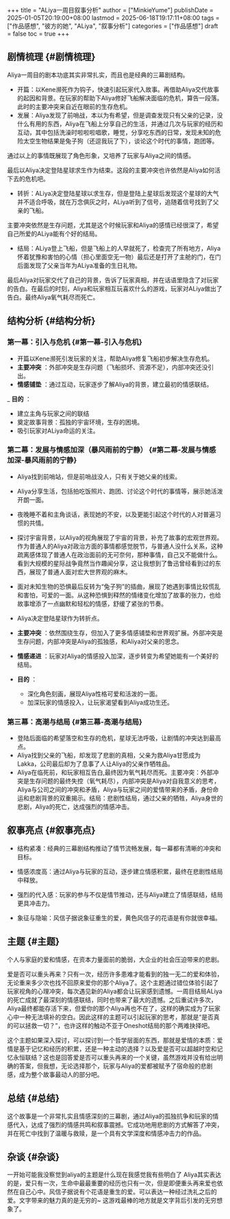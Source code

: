 +++
title = "ALiya一周目叙事分析"
author = ["MinkieYume"]
publishDate = 2025-01-05T20:19:00+08:00
lastmod = 2025-06-18T19:17:11+08:00
tags = ["作品感想", "彼方的她", "ALiya", "叙事分析"]
categories = ["作品感想"]
draft = false
toc = true
+++

## 剧情梳理 {#剧情梳理}

Aliya一周目的剧本功底其实非常扎实，而且也是经典的三幕剧结构。

-   开篇：以Kene濒死作为钩子，快速引起玩家代入故事。再借助Aliya交代故事的起因和背景。在玩家的帮助下Aliya修好飞船解决面临的危机，算告一段落。此时的主要冲突来自近在眼前的生存危机。
-   发展：Aliya发现了前哨战，本以为有希望，但是调查发现只有父亲的记录，没什么有用的东西，Aliya在飞船上分享自己的生活，并通过几次与玩家的经历和互动，其中包括洗澡时啦啦啦唱歌，睡觉，分享吃东西的日常，发现未知的危险太空生物结果是兔子狗（还逗我玩了下），谈论这个时代的事情，跑团等。

通过以上的事情既展现了角色形象，又培养了玩家与Aliya之间的情感。

最后以Aliya决定登陆星球求生作为结束。这段的主要冲突也许依然是Aliya如何活下去的危机吧。

-   转折：ALiya决定登陆星球以求生存，但是登陆上星球后发现这个星球的大气并不适合呼吸，就在万念俱灰之时，ALiya听到了信号，追随着信号找到了父亲的飞船。

主要冲突依然是生存问题，尤其是这个时候玩家和Aliya的感情已经很深了，希望自己所爱的ALiya能有个好的结局。

-   结局：ALiya登上飞船，但是飞船上的人早就死了，检查完了所有地方，Aliya怀着犹豫和害怕的心情（担心里面空无一物）最后还是打开了主舱的门，在门后面发现了父亲当年为ALiya准备的生日礼物。

最后Aliya对玩家交代了自己的背景，告诉了玩家真相，并在话语里隐含了对玩家的告白。在最后的时刻，Aliya和玩家相互玩喜欢什么的游戏，玩家对ALiya做出了告白。最终Aliya氧气耗尽而死亡。


## 结构分析 {#结构分析}


### 第一幕：引入与危机 {#第一幕-引入与危机}

-   开篇以Kene濒死引发玩家的关注，帮助Aliya修复飞船初步解决生存危机。
-   ****主要冲突**** ：外部冲突是生存问题（飞船损坏、资源不足），内部冲突还没引出。
-   ****情感铺垫**** ：通过互动，玩家逐步了解Aliya的背景，建立最初的情感联结。

_ ****目的**** ：

-   建立主角与玩家之间的联结
-   奠定故事背景：孤独的宇宙环境，生存的困境。
-   吸引玩家对ALiya命运的关注。


### 第二幕：发展与情感加深（暴风雨前的宁静） {#第二幕-发展与情感加深-暴风雨前的宁静}

-   Aliya找到前哨站，但是前哨战没人，只有关于她父亲的线索。
-   Aliya分享生活，包括拍吃饭照片、跑团、讨论这个时代的事情等，展示她活泼开朗一面。
-   夜晚睡不着和主角谈话，表现她的不安，以及更能引起这个时代的人对普遍习惯的共情。
-   探讨宇宙背景，以Aliya的视角展现了宇宙的背景，补充了故事的宏观世界观。作为普通人的Aliya对政治方面的事情都感觉脱节，与普通人没什么关系，这种疏离感体现了普通人在政治面前的无可奈何，那种事情，自己又不能做什么。看到大规模的星际战争竟然当作趣闻分享，这让我想到了鲁迅曾经看到过的东西，展现了普通人面对宏大世界观的麻木。
-   面对未知生物的恐惧最后反转为“兔子狗”的插曲，展现了她遇到事情比较慌乱和害怕，可爱的一面。从这种恐惧到释然的情绪变化增加了故事的张力，也给故事增添了一点幽默和轻松的情感，舒缓了紧张的节奏。

-   Aliya决定登陆星球作为转折点。

-   ****主要冲突**** ：依然围绕生存，但加入了更多情感铺垫和世界观扩展。外部冲突是生存问题，内部冲突是Aliya的孤独感，和Aliya对父亲的思念。
-   ****情感递进**** ：玩家对Aliya的情感投入加深，逐步转变为希望她能有一个美好的结局。

-   ****目的**** ：
    -   深化角色刻画，展现Aliya性格可爱和活泼的一面。
    -   加深玩家的情感投入，让玩家渴望看到Aliya成功生还。


### 第三幕：高潮与结局 {#第三幕-高潮与结局}

-   登陆后面临的希望落空和生存的危机，星球无法呼吸，让剧情的冲突达到最高点。
-   Aliya找到父亲的飞船，却发现了悲剧的真相，父亲为救Aliya甘愿成为Lakka，公司最后却为了息事了人让Aliya的父亲作牺牲品。
-   Aliya在临死前，和玩家相互告白,最终因为氧气耗尽而死。主要冲突：外部冲突是生存问题的最终失控（氧气耗尽），内部冲突是Aliya对自我意义的思考，Aliya与公司之间的冲突和矛盾，Aliya与玩家之间的爱情带来的矛盾，身份命运和悲剧背景的双重揭示。结局：悲剧性结局，通过父亲的牺牲，Aliya身世的悲剧，Aliya的死亡，达成强烈的情感冲击。


## 叙事亮点 {#叙事亮点}

-   结构紧凑：经典的三幕剧结构推动了情节流畅发展，每一幕都有清晰的冲突和目标。
-   情感浓度高：通过Aliya与玩家的互动，逐步建立情感积累，最终在悲剧性结局中释放。
-   强烈的代入感：玩家的参与不仅是情节推动，还与Aliya建立了情感联结，结局更具冲击力。

-   象征与隐喻：风信子据说象征重生的爱，黄色风信子的花语是有你就很幸福。


## 主题 {#主题}

个人与家庭的爱和情感，在资本力量面前的脆弱，大企业的社会压迫带来的悲剧。

爱是否可以重头再来？只有一次，经历许多患难才能看到的独一无二的爱和体验，无论重来多少次也找不回原来爱你的那个Aliya了。这个主题通过错位体验引起了玩家视角的心理冲突，每次遇见新的Aliya都会让玩家感到遗憾。一周目结局ALiya的死亡成就了最深刻的情感联结，同时也带来了最大的遗憾。之后重试许多次，Aliya最终都能存活下来，但爱你的那个Aliya再也不在了，这样的确实成为了玩家心中一种无法填补的空白。因此这样的主题可以引起玩家的思考，那就是“是否真的可以拯救一切？”，也许这样的触动不亚于Oneshot结局的那个两难抉择吧。

这个主题如果深入探讨，可以探讨到一个哲学层面的东西，那就是爱情的本质：爱情是基于记忆和经历的积累，还是一种主动的选择？以及爱是否可以超越时空和记忆永恒联结？这也是回答爱是否可以重头再来的一个关键，虽然游戏并没有给出明确的答案，但我想，无论选择那个，玩家与Aliya的爱都被赋予了宿命般的悲剧感，成为整个故事最动人的部分吧。


## 总结 {#总结}

这个故事是一个非常扎实且情感深刻的三幕剧，通过Aliya的孤独抗争和玩家的情感代入，达成了强烈的情感共鸣和叙事震撼。它成功地用悲剧的方式解答了冲突，并在死亡中找到了温暖与救赎，是一个具有文学深度和情感冲击力的作品。


## 杂谈 {#杂谈}

一开始可能我没察觉到aliya的主题是什么现在我感觉我有些明白了
Aliya其实表达的是，爱只有一次，生命中最最重要的经历也只有一次，但是即便重头再来爱也依然在自己心中。风信子据说有个花语是重生的爱。可以表达一种经过洗礼之后的爱。文字带来的魅力真的是无穷的~
这游戏最棒的地方就是文字背后引发的无穷想象了。
